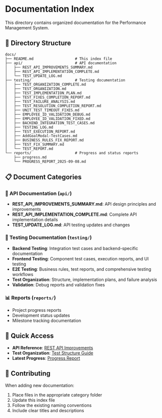 # Documentation Index

This directory contains organized documentation for the Performance Management System.

## 📁 Directory Structure

```
docs/
├── README.md                   # This index file
├── api/                        # API documentation
│   ├── REST_API_IMPROVEMENTS_SUMMARY.md
│   ├── REST_API_IMPLEMENTATION_COMPLETE.md
│   └── TEST_UPDATE_LOG.md
├── testing/                    # Testing documentation
│   ├── TEST_ORGANIZATION_COMPLETE.md
│   ├── TEST_ORGANIZATION.md
│   ├── TEST_IMPLEMENTATION_PLAN.md
│   ├── TEST_FIXES_COMPLETION_REPORT.md
│   ├── TEST_FAILURE_ANALYSIS.md
│   ├── TEST_RESOLUTION_COMPLETION_REPORT.md
│   ├── UNIT_TEST_TIMEOUT_FIXES.md
│   ├── EMPLOYEE_ID_VALIDATION_DEBUG.md
│   ├── EMPLOYEE_ID_VALIDATION_FIXED.md
│   ├── BACKEND_INTEGRATION_TEST_CASES.md
│   ├── TESTING_LOG.md
│   ├── TEST_EXECUTION_REPORT.md
│   ├── AddGoalModal-TestCases.md
│   ├── BUSINESS_RULES_FIX_REPORT.md
│   ├── TEST_FIX_SUMMARY.md
│   └── TEST_REPORT.md
└── reports/                    # Progress and status reports
    ├── progress.md
    └── PROGRESS_REPORT_2025-09-08.md
```

## 📋 Document Categories

### 🔌 API Documentation (`api/`)

- **REST_API_IMPROVEMENTS_SUMMARY.md**: API design principles and improvements
- **REST_API_IMPLEMENTATION_COMPLETE.md**: Complete API implementation details
- **TEST_UPDATE_LOG.md**: API testing updates and changes

### 🧪 Testing Documentation (`testing/`)

- **Backend Testing**: Integration test cases and backend-specific documentation
- **Frontend Testing**: Component test cases, execution reports, and UI testing
- **E2E Testing**: Business rules, test reports, and comprehensive testing workflows
- **Test Organization**: Structure, implementation plans, and failure analysis
- **Validation**: Debug reports and validation fixes

### 📊 Reports (`reports/`)

- Project progress reports
- Development status updates
- Milestone tracking documentation

## 🚀 Quick Access

- **API Reference**: [REST API Improvements](api/REST_API_IMPROVEMENTS_SUMMARY.md)
- **Test Organization**: [Test Structure Guide](testing/TEST_ORGANIZATION.md)
- **Latest Progress**: [Progress Report](reports/PROGRESS_REPORT_2025-09-08.md)

## 📝 Contributing

When adding new documentation:

1. Place files in the appropriate category folder
2. Update this index file
3. Follow the existing naming conventions
4. Include clear titles and descriptions
